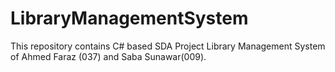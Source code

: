 # LibraryManagementSystem
This repository contains C# based SDA Project Library Management System of Ahmed Faraz (037) and Saba Sunawar(009).
